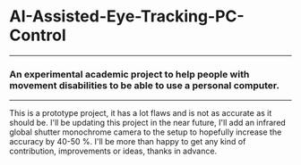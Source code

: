 # AI-Assisted-Eye-Tracking-PC-Control

---

### An experimental academic project to help people with movement disabilities to be able to use a personal computer.

---

This is a prototype project, it has a lot flaws and is not as accurate as it should be. I'll be updating this project in the near future, I'll add an infrared global shutter monochrome camera to the setup to hopefully increase the accuracy by 40-50 %.
I'll be more than happy to get any kind of contribution, improvements or ideas, thanks in advance.
